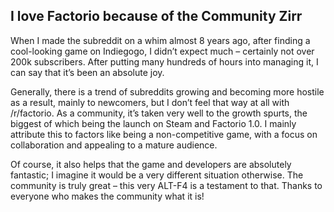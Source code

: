 ## I love Factorio because of the Community <author>Zirr</author>

When I made the subreddit on a whim almost 8 years ago, after finding a cool-looking game on Indiegogo, I didn’t expect much – certainly not over 200k subscribers. After putting many hundreds of hours into managing it, I can say that it’s been an absolute joy.

Generally, there is a trend of subreddits growing and becoming more hostile as a result, mainly to newcomers, but I don’t feel that way at all with /r/factorio. As a community, it’s taken very well to the growth spurts, the biggest of which being the launch on Steam and Factorio 1.0. I mainly attribute this to factors like being a non-competitive game, with a focus on collaboration and appealing to a mature audience.

Of course, it also helps that the game and developers are absolutely fantastic; I imagine it would be a very different situation otherwise. The community is truly great – this very ALT-F4 is a testament to that. Thanks to everyone who makes the community what it is!
